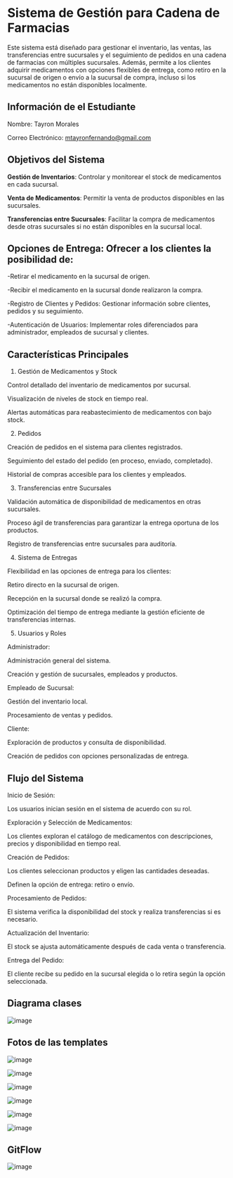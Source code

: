 # Sistema de Gestión para Cadena de Farmacias

Este sistema está diseñado para gestionar el inventario, las ventas, las transferencias entre sucursales y el seguimiento de pedidos en una cadena de farmacias con múltiples sucursales. Además, permite a los clientes adquirir medicamentos con opciones flexibles de entrega, como retiro en la sucursal de origen o envío a la sucursal de compra, incluso si los medicamentos no están disponibles localmente.

## Información de el Estudiante

Nombre: Tayron Morales 

Correo Electrónico: mtayronfernando@gmail.com

## Objetivos del Sistema

**Gestión de Inventarios**: Controlar y monitorear el stock de medicamentos en cada sucursal.

**Venta de Medicamentos**: Permitir la venta de productos disponibles en las sucursales.

**Transferencias entre Sucursales**: Facilitar la compra de medicamentos desde otras sucursales si no están disponibles en la sucursal local.

## Opciones de Entrega: Ofrecer a los clientes la posibilidad de:

-Retirar el medicamento en la sucursal de origen.

-Recibir el medicamento en la sucursal donde realizaron la compra.

-Registro de Clientes y Pedidos: Gestionar información sobre clientes, pedidos y su seguimiento.

-Autenticación de Usuarios: Implementar roles diferenciados para administrador, empleados de sucursal y clientes.

## Características Principales

1. Gestión de Medicamentos y Stock

Control detallado del inventario de medicamentos por sucursal.

Visualización de niveles de stock en tiempo real.

Alertas automáticas para reabastecimiento de medicamentos con bajo stock.

2. Pedidos

Creación de pedidos en el sistema para clientes registrados.

Seguimiento del estado del pedido (en proceso, enviado, completado).

Historial de compras accesible para los clientes y empleados.

3. Transferencias entre Sucursales

Validación automática de disponibilidad de medicamentos en otras sucursales.

Proceso ágil de transferencias para garantizar la entrega oportuna de los productos.

Registro de transferencias entre sucursales para auditoría.

4. Sistema de Entregas

Flexibilidad en las opciones de entrega para los clientes:

Retiro directo en la sucursal de origen.

Recepción en la sucursal donde se realizó la compra.

Optimización del tiempo de entrega mediante la gestión eficiente de transferencias internas.

5. Usuarios y Roles

Administrador:

Administración general del sistema.

Creación y gestión de sucursales, empleados y productos.

Empleado de Sucursal:

Gestión del inventario local.

Procesamiento de ventas y pedidos.

Cliente:

Exploración de productos y consulta de disponibilidad.

Creación de pedidos con opciones personalizadas de entrega.

## Flujo del Sistema

Inicio de Sesión:

Los usuarios inician sesión en el sistema de acuerdo con su rol.

Exploración y Selección de Medicamentos:

Los clientes exploran el catálogo de medicamentos con descripciones, precios y disponibilidad en tiempo real.

Creación de Pedidos:

Los clientes seleccionan productos y eligen las cantidades deseadas.

Definen la opción de entrega: retiro o envío.

Procesamiento de Pedidos:

El sistema verifica la disponibilidad del stock y realiza transferencias si es necesario.

Actualización del Inventario:

El stock se ajusta automáticamente después de cada venta o transferencia.

Entrega del Pedido:

El cliente recibe su pedido en la sucursal elegida o lo retira según la opción seleccionada.
## Diagrama clases

![image](https://github.com/user-attachments/assets/cb213eab-263b-4d22-bcf7-494043dafc63)

## Fotos de las templates

![image](https://github.com/user-attachments/assets/fab5ee3c-f995-48b2-9b98-a6869d30189f)

![image](https://github.com/user-attachments/assets/a7591769-8630-4841-a01a-b1914d4a578d)

![image](https://github.com/user-attachments/assets/e3bddee5-12e0-4f17-a344-4729b0a78d7d)

![image](https://github.com/user-attachments/assets/b4f5eca1-17ac-4b85-b183-aa2a631738c9)

![image](https://github.com/user-attachments/assets/159ea763-aafb-4406-bb18-6ef4c2ee7a6e)

![image](https://github.com/user-attachments/assets/c29fec9e-a5d5-4d65-af90-e0529de02fd6)

## GitFlow

![image](https://github.com/user-attachments/assets/bb0c31c5-786f-4d31-982f-ada4f4b7df14)



